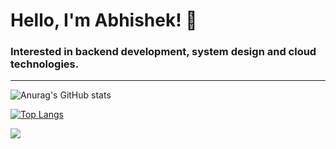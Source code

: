 # Hello, I'm Abhishek! 👋

### Interested in backend development, system design and cloud technologies.

------------------------------------------------------------------------------------------------------------------------
![Anurag's GitHub stats](https://github-readme-stats.vercel.app/api?username=abhishekchaturvedi10&show_icons=true&theme=radical)

[![Top Langs](https://github-readme-stats.vercel.app/api/top-langs/?username=abhishekchaturvedi10&layout=compact)](https://github.com/anuraghazra/github-readme-stats)

![](https://visitor-badge.laobi.icu/badge?page_id=abhishekchaturvedi10.abhishekchaturvedi10)
